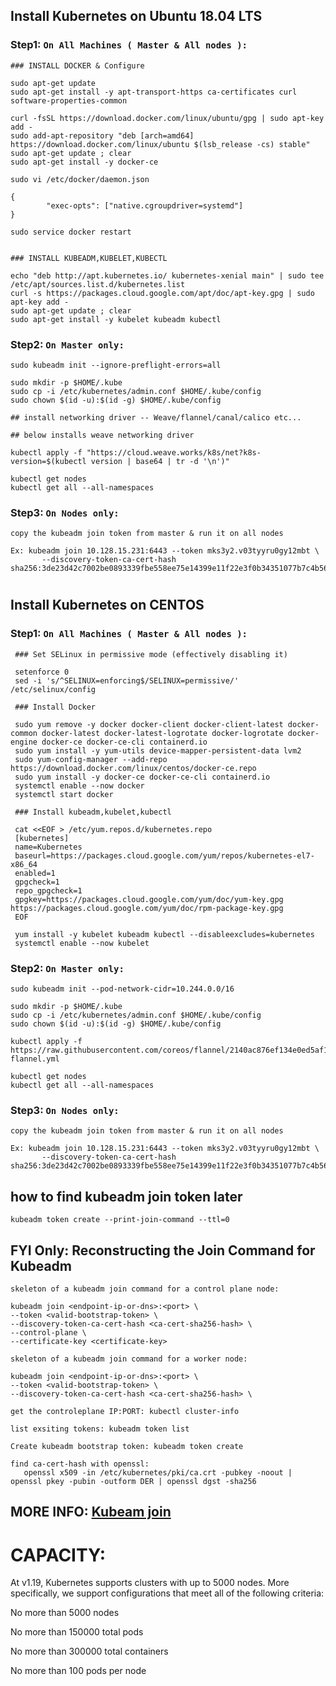 ## Install Kubernetes on Ubuntu 18.04 LTS 

### Step1: `On All Machines ( Master & All nodes ):`

    ### INSTALL DOCKER & Configure 
    
    sudo apt-get update
    sudo apt-get install -y apt-transport-https ca-certificates curl software-properties-common

    curl -fsSL https://download.docker.com/linux/ubuntu/gpg | sudo apt-key add -
    sudo add-apt-repository "deb [arch=amd64] https://download.docker.com/linux/ubuntu $(lsb_release -cs) stable"
    sudo apt-get update ; clear
    sudo apt-get install -y docker-ce
    
    sudo vi /etc/docker/daemon.json
    
	{
    		"exec-opts": ["native.cgroupdriver=systemd"]
	}
    
    sudo service docker restart
  
    
    ### INSTALL KUBEADM,KUBELET,KUBECTL

    echo "deb http://apt.kubernetes.io/ kubernetes-xenial main" | sudo tee /etc/apt/sources.list.d/kubernetes.list
    curl -s https://packages.cloud.google.com/apt/doc/apt-key.gpg | sudo apt-key add -
    sudo apt-get update ; clear
    sudo apt-get install -y kubelet kubeadm kubectl	
	
### Step2: `On Master only:`

    sudo kubeadm init --ignore-preflight-errors=all
	
    sudo mkdir -p $HOME/.kube
    sudo cp -i /etc/kubernetes/admin.conf $HOME/.kube/config
    sudo chown $(id -u):$(id -g) $HOME/.kube/config
    
    ## install networking driver -- Weave/flannel/canal/calico etc... 
    
    ## below installs weave networking driver 
    
    kubectl apply -f "https://cloud.weave.works/k8s/net?k8s-version=$(kubectl version | base64 | tr -d '\n')"
    
    kubectl get nodes
    kubectl get all --all-namespaces

### Step3: `On Nodes only:`
       
    copy the kubeadm join token from master & run it on all nodes
          
    Ex: kubeadm join 10.128.15.231:6443 --token mks3y2.v03tyyru0gy12mbt \
           --discovery-token-ca-cert-hash sha256:3de23d42c7002be0893339fbe558ee75e14399e11f22e3f0b34351077b7c4b56

#


## Install Kubernetes on CENTOS 

### Step1: `On All Machines ( Master & All nodes ):`

     ### Set SELinux in permissive mode (effectively disabling it)
     
     setenforce 0
     sed -i 's/^SELINUX=enforcing$/SELINUX=permissive/' /etc/selinux/config

     ### Install Docker
     
     sudo yum remove -y docker docker-client docker-client-latest docker-common docker-latest docker-latest-logrotate docker-logrotate docker-engine docker-ce docker-ce-cli containerd.io
     sudo yum install -y yum-utils device-mapper-persistent-data lvm2
     sudo yum-config-manager --add-repo https://download.docker.com/linux/centos/docker-ce.repo
     sudo yum install -y docker-ce docker-ce-cli containerd.io
     systemctl enable --now docker
     systemctl start docker

     ### Install kubeadm,kubelet,kubectl
     
     cat <<EOF > /etc/yum.repos.d/kubernetes.repo
     [kubernetes]
     name=Kubernetes
     baseurl=https://packages.cloud.google.com/yum/repos/kubernetes-el7-x86_64
     enabled=1
     gpgcheck=1
     repo_gpgcheck=1
     gpgkey=https://packages.cloud.google.com/yum/doc/yum-key.gpg https://packages.cloud.google.com/yum/doc/rpm-package-key.gpg
     EOF

     yum install -y kubelet kubeadm kubectl --disableexcludes=kubernetes
     systemctl enable --now kubelet

### Step2: `On Master only:`

    sudo kubeadm init --pod-network-cidr=10.244.0.0/16

    sudo mkdir -p $HOME/.kube
    sudo cp -i /etc/kubernetes/admin.conf $HOME/.kube/config
    sudo chown $(id -u):$(id -g) $HOME/.kube/config

    kubectl apply -f https://raw.githubusercontent.com/coreos/flannel/2140ac876ef134e0ed5af15c65e414cf26827915/Documentation/kube-flannel.yml

    kubectl get nodes
    kubectl get all --all-namespaces

### Step3: `On Nodes only:`

    copy the kubeadm join token from master & run it on all nodes

    Ex: kubeadm join 10.128.15.231:6443 --token mks3y2.v03tyyru0gy12mbt \
           --discovery-token-ca-cert-hash sha256:3de23d42c7002be0893339fbe558ee75e14399e11f22e3f0b34351077b7c4b56




## how to find kubeadm join token later
```
kubeadm token create --print-join-command --ttl=0
```


## FYI Only: Reconstructing the Join Command for Kubeadm

```
skeleton of a kubeadm join command for a control plane node:

kubeadm join <endpoint-ip-or-dns>:<port> \
--token <valid-bootstrap-token> \
--discovery-token-ca-cert-hash <ca-cert-sha256-hash> \
--control-plane \
--certificate-key <certificate-key>
```

```
skeleton of a kubeadm join command for a worker node:

kubeadm join <endpoint-ip-or-dns>:<port> \
--token <valid-bootstrap-token> \
--discovery-token-ca-cert-hash <ca-cert-sha256-hash> \
```  

```
get the controleplane IP:PORT: kubectl cluster-info

list exsiting tokens: kubeadm token list

Create kubeadm bootstrap token: kubeadm token create

find ca-cert-hash with openssl:
   openssl x509 -in /etc/kubernetes/pki/ca.crt -pubkey -noout | openssl pkey -pubin -outform DER | openssl dgst -sha256
```

## MORE INFO: [Kubeam join](https://kubernetes.io/docs/reference/setup-tools/kubeadm/kubeadm-join/)


CAPACITY:
=========

At v1.19, Kubernetes supports clusters with up to 5000 nodes. More specifically, we support configurations that meet all of the following criteria:

No more than 5000 nodes

No more than 150000 total pods

No more than 300000 total containers

No more than 100 pods per node

